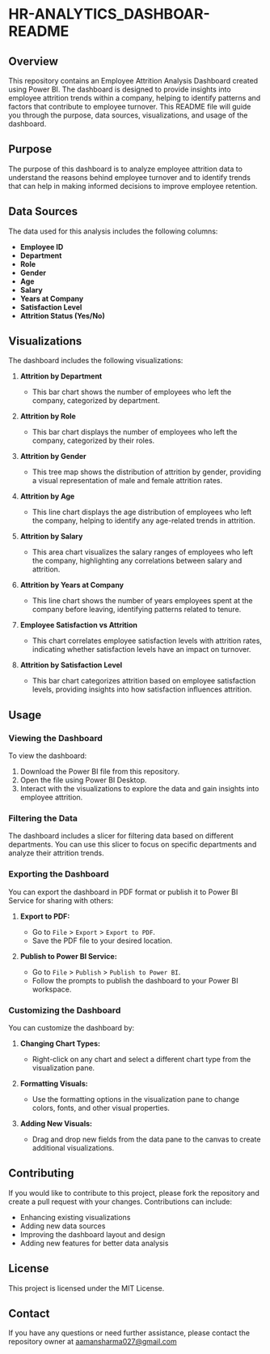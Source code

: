 # HR-ANALYTICS_DASHBOAR- README

## Overview

This repository contains an Employee Attrition Analysis Dashboard created using Power BI. The dashboard is designed to provide insights into employee attrition trends within a company, helping to identify patterns and factors that contribute to employee turnover. This README file will guide you through the purpose, data sources, visualizations, and usage of the dashboard.

## Purpose

The purpose of this dashboard is to analyze employee attrition data to understand the reasons behind employee turnover and to identify trends that can help in making informed decisions to improve employee retention.

## Data Sources

The data used for this analysis includes the following columns:
- **Employee ID**
- **Department**
- **Role**
- **Gender**
- **Age**
- **Salary**
- **Years at Company**
- **Satisfaction Level**
- **Attrition Status (Yes/No)**

## Visualizations

The dashboard includes the following visualizations:

1. **Attrition by Department**
   - This bar chart shows the number of employees who left the company, categorized by department.
   
2. **Attrition by Role**
   - This bar chart displays the number of employees who left the company, categorized by their roles.
   
3. **Attrition by Gender**
   - This tree map shows the distribution of attrition by gender, providing a visual representation of male and female attrition rates.
   
4. **Attrition by Age**
   - This line chart displays the age distribution of employees who left the company, helping to identify any age-related trends in attrition.
   
5. **Attrition by Salary**
   - This area chart visualizes the salary ranges of employees who left the company, highlighting any correlations between salary and attrition.
   
6. **Attrition by Years at Company**
   - This line chart shows the number of years employees spent at the company before leaving, identifying patterns related to tenure.
   
7. **Employee Satisfaction vs Attrition**
   - This chart correlates employee satisfaction levels with attrition rates, indicating whether satisfaction levels have an impact on turnover.
   
8. **Attrition by Satisfaction Level**
   - This bar chart categorizes attrition based on employee satisfaction levels, providing insights into how satisfaction influences attrition.

## Usage

### Viewing the Dashboard

To view the dashboard:
1. Download the Power BI file from this repository.
2. Open the file using Power BI Desktop.
3. Interact with the visualizations to explore the data and gain insights into employee attrition.

### Filtering the Data

The dashboard includes a slicer for filtering data based on different departments. You can use this slicer to focus on specific departments and analyze their attrition trends.

### Exporting the Dashboard

You can export the dashboard in PDF format or publish it to Power BI Service for sharing with others:
1. **Export to PDF:**
   - Go to `File` > `Export` > `Export to PDF`.
   - Save the PDF file to your desired location.
   
2. **Publish to Power BI Service:**
   - Go to `File` > `Publish` > `Publish to Power BI`.
   - Follow the prompts to publish the dashboard to your Power BI workspace.

### Customizing the Dashboard

You can customize the dashboard by:
1. **Changing Chart Types:**
   - Right-click on any chart and select a different chart type from the visualization pane.
   
2. **Formatting Visuals:**
   - Use the formatting options in the visualization pane to change colors, fonts, and other visual properties.
   
3. **Adding New Visuals:**
   - Drag and drop new fields from the data pane to the canvas to create additional visualizations.

## Contributing

If you would like to contribute to this project, please fork the repository and create a pull request with your changes. Contributions can include:
- Enhancing existing visualizations
- Adding new data sources
- Improving the dashboard layout and design
- Adding new features for better data analysis

## License

This project is licensed under the MIT License.



## Contact

If you have any questions or need further assistance, please contact the repository owner at aamansharma027@gmail.com

